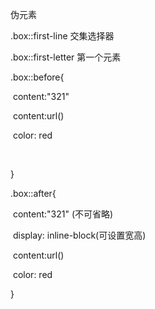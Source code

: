 伪元素

.box::first-line 交集选择器

.box::first-letter   第一个元素

.box::before{

​	content:"321"

​	content:url()

​	color: red

​	

}

.box::after{

​	content:"321"  (不可省略)

​	display: inline-block(可设置宽高)

​	content:url()

​	color: red

}